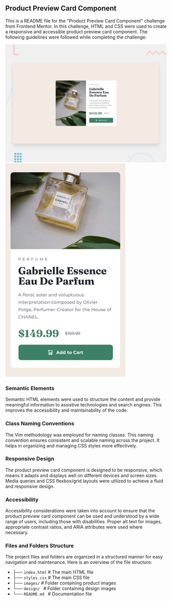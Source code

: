 ## Product Preview Card Component

This is a README file for the "Product Preview Card Component" challenge from Frontend Mentor. In this challenge, HTML and CSS were used to create a responsive and accessible product preview card component. The following guidelines were followed while completing the challenge:

![Alt Text](design/desktop-preview.jpg) ![Alt Text](design/mobile-design.jpg)

### Semantic Elements
Semantic HTML elements were used to structure the content and provide meaningful information to assistive technologies and search engines. This improves the accessibility and maintainability of the code.

### Class Naming Conventions
The Vim methodology was employed for naming classes. This naming convention ensures consistent and scalable naming across the project. It helps in organizing and managing CSS styles more effectively.

### Responsive Design
The product preview card component is designed to be responsive, which means it adapts and displays well on different devices and screen sizes. Media queries and CSS flexbox/grid layouts were utilized to achieve a fluid and responsive design.

### Accessibility
Accessibility considerations were taken into account to ensure that the product preview card component can be used and understood by a wide range of users, including those with disabilities. Proper alt text for images, appropriate contrast ratios, and ARIA attributes were used where necessary.

### Files and Folders Structure
The project files and folders are organized in a structured manner for easy navigation and maintenance. Here is an overview of the file structure:
- ├── `index.html`           # The main HTML file
- ├── `styles.css`           # The main CSS file
- ├── `images/`              # Folder containing product images
- └── `design/ `           # Folder containing design images
- └── `README.md `           # Documentation file
